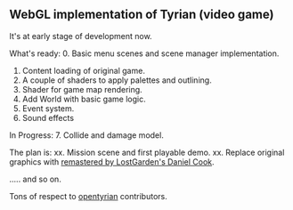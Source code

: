 WebGL implementation of Tyrian (video game)
------------------------------------------

It's at early stage of development now.

What's ready:
0. Basic menu scenes and scene manager implementation.
1. Content loading of original game.
2. A couple of shaders to apply palettes and outlining.
3. Shader for game map rendering.
4. Add World with basic game logic.
5. Event system.
6. Sound effects

In Progress:
7. Collide and damage model.

The plan is:
xx. Mission scene and first playable demo.
xx. Replace original graphics with [remastered by LostGarden's Daniel Cook](https://opengameart.org/content/remastered-tyrian-graphics-0).

..... and so on.

Tons of respect to [opentyrian](https://github.com/opentyrian/opentyrian) contributors. 

